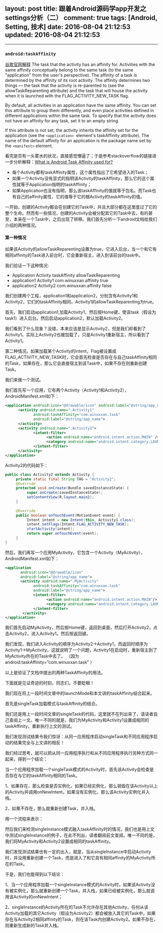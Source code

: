 layout: post
title: 跟着Android源码学app开发之settings分析（二）
comment: true
tags: [Android, Setting, 技术]
date: 2016-08-04 21:12:53
updated: 2016-08-04 21:12:53
---

------
### `android:taskAffinity`
[谷歌官网解释](https://developer.android.com/guide/topics/manifest/activity-element.html#aff)
The task that the activity has an affinity for. Activities with the same affinity conceptually belong to the same task (to the same "application" from the user's perspective). The affinity of a task is determined by the affinity of its root activity.
The affinity determines two things — the task that the activity is re-parented to (see the allowTaskReparenting attribute) and the task that will house the activity when it is launched with the FLAG_ACTIVITY_NEW_TASK flag.

By default, all activities in an application have the same affinity. 
You can set this attribute to group them differently, and even place activities defined in different applications within the same task. 
To specify that the activity does not have an affinity for any task, set it to an empty string.

If this attribute is not set, the activity inherits the affinity set for the application (see the `<application> `element's taskAffinity attribute). The name of the default affinity for an application is the package name set by the `<manifest>` element.

看完是否有一头雾水的状况，直接感觉懵逼了；于是参考stackoverflow的链接进一步分析解释：[What is Android Task Affinity used for?](http://stackoverflow.com/questions/17872989/android-task-affinity-explanation)
<!-- more -->
* 每个Activity都有taskAffinity属性，这个属性指出了它希望进入的Task；
* 如果一个Activity没有显式的指明该Activity的taskAffinity，那么它的这个属性就等于Application指明的taskAffinity；
* 如果Application也没有指明，那么该taskAffinity的值就等于包名。而Task也有自己的affinity属性，它的值等于它的根Activity的taskAffinity的值。

一开始，创建的Activity都会在创建它的Task中，并且大部分都在这里度过了它的整个生命。然而有一些情况，创建的Activity会被分配其它的Task中去，有的甚至，本来在一个Task中，之后出现了转移。我们首先分析一下android文档给我们介绍的两种情况。

#### **第一种情况**
如果该Activity的allowTaskReparenting设置为true，它进入后台，当一个和它有相同affinity的Task进入前台时，它会重新宿主，进入到该前台的task中。

我们验证一下这种情况:
* Application Activity taskAffinity allowTaskReparenting
* application1 Activity1 com.winuxxan.affinity true
* application2 Activity2 com.winuxxan.affinity false


我们创建两个工程，application1和application2，分别含有Activity1和Activity2，它们的taskAffinity相同，Activity1的allowTaskReparenting为true。

首先，我们启动application1,加载Activity1，然后按Home键，使该task（假设为task1）进入后台。然后启动application2，默认加载Activity2。

我们看到了什么现象？没错，本来应该是显示Activity2，但是我们却看到了Activity1。实际上Activity2也被加载了，只是Activity1重新宿主，所以看到了Activity1。

第二种情况。如果加载某个Activity的intent，Flag被设置成FLAG_ACTIVITY_NEW_TASK时，它会首先检查是否存在与自己taskAffinity相同的Task，如果存在，那么它会直接宿主到该Task中，如果不存在则重新创建Task。

我们来做一个测试。

我们首先写一个应用，它有两个Activity（Activity1和Activity2），AndroidManifest.xml如下：
```xml
<application android:icon="@drawable/icon" android:label="@string/app_name">
      <activity android:name=".Activity1"
             android:taskAffinity="com.winuxxan.task"
             android:label="@string/app_name">
      </activity>
      <activity android:name=".Activity2">
             <intent-filter>
                   <action android:name="android.intent.action.MAIN" />
                   <category android:name="android.intent.category.LAUNCHER" />
             </intent-filter>
      </activity>
</application>
```
Activity2的代码如下：
```java
public class Activity2 extends Activity {
     private static final String TAG = "Activity2";
     @Override
     protected void onCreate(Bundle savedInstanceState) {
          super.onCreate(savedInstanceState);
          setContentView(R.layout.main2);
     }
 
     @Override
     public boolean onTouchEvent(MotionEvent event) {
          Intent intent = new Intent(this, Activity1.class);
          intent.setFlags(Intent.FLAG_ACTIVITY_NEW_TASK);
          startActivity(intent);
          return super.onTouchEvent(event);
     }
}
```
然后，我们再写一个应用MyActivity，它包含一个Activity（MyActivity），AndroidManifest.xml如下：
```xml
<application
       android:icon="@drawable/icon"
       android:label="@string/app_name">
       <activity android:name=".MyActivity"
             android:taskAffinity="com.winuxxan.task"
             android:label="@string/app_name">
             <intent-filter>
                   <action android:name="android.intent.action.MAIN"/>
                   <category android:name="android.intent.category.LAUNCHER"/>
             </intent-filter>
        </activity>
</application>
```
我们首先启动MyActivity，然后按Home键，返回到桌面，然后打开Activity2，点击Activity2，进入Activity1。然后按返回键。

我们发现，我们进入Activity的顺序为Activity2->Activity1，而返回时顺序为Activity1->MyActivity。这就说明了一个问题，Activity1在启动时，重新宿主到了MyActivity所在的Task中去了。 （因为  android:taskAffinity=”com.winuxxan.task” ）

以上是验证了文档中提出的两种TaskAffinity的用法。

下面就是见证奇迹的时刻，同志们，不要眨眼！

我们现在将上一段时间文章中的launchMode和本文讲的taskAffinity结合起来。

首先是singleTask加载模式与taskAffinity的结合。

我们还是用上一段时间文章的singleTask的代码，这里就不在列出来了，请读者自己查阅上一文。唯一不同的就是，我们为MyActivity和Activity1设置成相同的taskAffinity，重新执行上文的测试。

我们发现测试结果令我们惊讶：从同一应用程序启动singleTask和不同应用程序启动的结果完全与上文讲的相反！

我们经过思考，就可以把从同一应用程序执行和从不同应用程序执行另种方式同一起来，得到一个结论：

当一个应用程序加载一个singleTask模式的Activity时，首先该Activity会检查是否存在与它的taskAffinity相同的Task。

1、如果存在，那么检查是否实例化，如果已经实例化，那么销毁在该Activity以上的Activity并调用onNewIntent。如果没有实例化，那么该Activity实例化并入栈。

2、如果不存在，那么就重新创建Task，并入栈。

用一个流程来表示：

然后我们来检测singleInstance模式融入taskAffinity时的情况，我们也是用上文中测试singleInstance的例子，在此不列出，读者翻阅前文查阅。唯一不同的是，我们将MyActivity和Activity2设置成相同的taskAffinity。

我们发现测试结果也有一定的出入，就是，当从singleInstance中启动Activity时，并没用重新创建一个Task，而是进入了和它具有相同affinity的MyActivity所在的Task。

于是，我们也能得到以下结论：

1、当一个应用程序加载一个singleInstance模式的Activity时，如果该Activity没有被实例化，那么就重新创建一个Task，并入栈，如果已经被实例化，那么就调用该Activity的onNewIntent；

2、singleInstance的Activity所在的Task不允许存在其他Activity，任何从该Activity加载的其它Activity（假设为Activity2）都会被放入其它的Task中，如果存在与Activity2相同affinity的Task，则在该Task内创建Activity2。如果不存在，则重新生成新的Task并入栈。